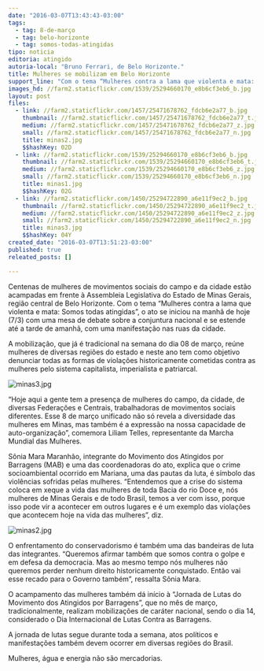 ```yaml
---
date: "2016-03-07T13:43:43-03:00"
tags:
  - tag: 8-de-março
  - tag: belo-horizonte
  - tag: somos-todas-atingidas
tipo: noticia
editoria: atingido
autoria-local: "Bruno Ferrari, de Belo Horizonte."
title: Mulheres se mobilizam em Belo Horizonte
support_line: "Com o tema “Mulheres contra a lama que violenta e mata: Somos todas atingidas”, o ato se iniciou na manhã de hoje (7/3) com uma mesa de debate sobre a conjuntura nacional e se estende até a tarde de amanhã, com uma manifestação nas ruas."
images_hd: //farm2.staticflickr.com/1539/25294660170_e8b6cf3eb6_b.jpg
layout: post
files:
  - link: //farm2.staticflickr.com/1457/25471678762_fdcb6e2a77_b.jpg
    thumbnail: //farm2.staticflickr.com/1457/25471678762_fdcb6e2a77_t.jpg
    medium: //farm2.staticflickr.com/1457/25471678762_fdcb6e2a77_z.jpg
    small: //farm2.staticflickr.com/1457/25471678762_fdcb6e2a77_n.jpg
    title: minas2.jpg
    $$hashKey: 02D
  - link: //farm2.staticflickr.com/1539/25294660170_e8b6cf3eb6_b.jpg
    thumbnail: //farm2.staticflickr.com/1539/25294660170_e8b6cf3eb6_t.jpg
    medium: //farm2.staticflickr.com/1539/25294660170_e8b6cf3eb6_z.jpg
    small: //farm2.staticflickr.com/1539/25294660170_e8b6cf3eb6_n.jpg
    title: minas1.jpg
    $$hashKey: 02G
  - link: //farm2.staticflickr.com/1450/25294722890_a6e11f9ec2_b.jpg
    thumbnail: //farm2.staticflickr.com/1450/25294722890_a6e11f9ec2_t.jpg
    medium: //farm2.staticflickr.com/1450/25294722890_a6e11f9ec2_z.jpg
    small: //farm2.staticflickr.com/1450/25294722890_a6e11f9ec2_n.jpg
    title: minas3.jpg
    $$hashKey: 04Y
created_date: "2016-03-07T13:51:23-03:00"
published: true
releated_posts: []

---
```

<p>Centenas de mulheres de movimentos sociais do campo e da cidade est&atilde;o acampadas em frente &agrave; Assembleia Legislativa do Estado de Minas Gerais, regi&atilde;o central de Belo Horizonte. Com o tema &ldquo;Mulheres contra a lama que violenta e mata: Somos todas atingidas&rdquo;, o ato se iniciou na manh&atilde; de hoje (7/3) com uma mesa de debate sobre a conjuntura nacional e se estende at&eacute; a tarde de amanh&atilde;, com uma manifesta&ccedil;&atilde;o nas ruas da cidade.</p>

<p>A mobiliza&ccedil;&atilde;o, que j&aacute; &eacute; tradicional na semana do dia 08 de mar&ccedil;o, re&uacute;ne mulheres de diversas regi&otilde;es do estado e neste ano tem como objetivo denunciar todas as formas de viola&ccedil;&otilde;es historicamente cometidas contra as mulheres pelo sistema capitalista, imperialista e patriarcal.</p>

<p><img alt="minas3.jpg" src="//farm2.staticflickr.com/1450/25294722890_a6e11f9ec2_b.jpg" /></p>

<p>&ldquo;Hoje aqui a gente tem a presen&ccedil;a de mulheres do campo, da cidade, de diversas Federa&ccedil;&otilde;es e Centrais, trabalhadoras de movimentos sociais diferentes. Esse 8 de mar&ccedil;o unificado n&atilde;o s&oacute; revela a diversidade das mulheres em Minas, mas tamb&eacute;m &eacute; a express&atilde;o na nossa capacidade de auto-organiza&ccedil;&atilde;o&rdquo;, comemora Liliam Telles, representante da Marcha Mundial das Mulheres.</p>

<p>S&ocirc;nia Mara Maranh&atilde;o, integrante do Movimento dos Atingidos por Barragens (MAB) e uma das coordenadoras do ato, explica que o crime socioambiental ocorrido em Mariana, uma das pautas da luta, &eacute; s&iacute;mbolo das viol&ecirc;ncias sofridas pelas mulheres. &ldquo;Entendemos que a crise do sistema coloca em xeque a vida das mulheres de toda Bacia do rio Doce e, n&oacute;s mulheres de Minas Gerais e de todo Brasil, temos a ver com isso, porque isso pode vir a acontecer em outros lugares e &eacute; um exemplo das viola&ccedil;&otilde;es que acontecem hoje na vida das mulheres&rdquo;, diz.</p>

<p><img alt="minas2.jpg" src="//farm2.staticflickr.com/1457/25471678762_fdcb6e2a77_b.jpg" /></p>

<p>O enfrentamento do conservadorismo &eacute; tamb&eacute;m uma das bandeiras de luta das integrantes. &ldquo;Queremos afirmar tamb&eacute;m que somos contra o golpe e em defesa da democracia. Mas ao mesmo tempo n&oacute;s mulheres n&atilde;o queremos perder nenhum direito historicamente conquistado. Ent&atilde;o vai esse recado para o Governo tamb&eacute;m&rdquo;, ressalta S&ocirc;nia Mara.</p>

<p>O acampamento das mulheres tamb&eacute;m d&aacute; in&iacute;cio &agrave; &ldquo;Jornada de Lutas do Movimento dos Atingidos por Barragens&rdquo;, que no m&ecirc;s de mar&ccedil;o, tradicionalmente, realizam mobiliza&ccedil;&otilde;es de car&aacute;ter nacional, sendo o dia 14, considerado o Dia Internacional de Lutas Contra as Barragens. &nbsp;</p>

<p>A jornada de lutas segue durante toda a semana, atos pol&iacute;ticos e manifesta&ccedil;&otilde;es tamb&eacute;m devem ocorrer em diversas regi&otilde;es do Brasil.</p>

<p>Mulheres, &aacute;gua e energia n&atilde;o s&atilde;o mercadorias. &nbsp;</p>
